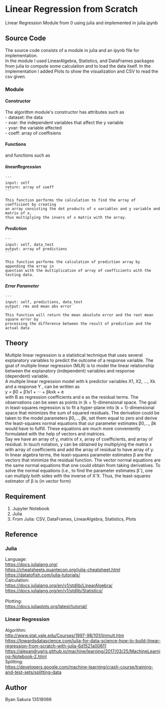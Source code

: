 # Linear Regression from Scratch
Linear Regression Module from 0 using julia and implemented in julia.ipynb

## Source Code
The source code consists of a module in julia and an ipynb file for implementation. <br>
In the module I used LinearAlgebra, Statistics, and DataFrames packages from julia to compute some calculation and to load the data itself. In the implementation I added Plots to show the visualization and CSV to read the csv given. <br>
### Module
#### Constructor
The algorithm module's constructor has attributes such as    <br>
    - dataset: the data <br>
    - xvar: the independent variables that affect the y variable <br>
    - yvar: the variable affected <br>
    - coeff: array of coeffisiens <br>
#### Functions
and functions such as <br>
##### linearRegression 
    ```
    input: self
    return: array of coeff
    ```
  
    This function performs the calculation to find the array of coefficient by creating 
    an array consisting the dot products of x variables and y variable and matrix of x, 
    thus multiplying the invers of x matrix with the array.
    
##### Prediction
    ```
    input: self, data_test
    output: array of predictions
    ```
    
    This function performs the calculation of prediction array by appending the array in 
    question with the multiplication of array of coefficients with the testing data. 
    
##### Error Parameter 
    ```
    input: self, predictions, data_test 
    output: rms and mean abs error
    ```
    This function will return the mean absolute error and the root mean square error by
    processing the difference between the result of prediction and the actual data

## Theory
Multiple linear regression is a statistical technique that uses several explanatory variables to predict the outcome of a response variable. The goal of multiple linear regression (MLR) is to model the linear relationship between the explanatory (independent) variables and response (dependent) variable. <br>
A multiple linear regression model with k predictor variables X1, X2, ..., Xk
and a response Y , can be written as <br>
y = β0 + β1x1 + ··· + βkxk + e <br>
with B as regression coefficients and e as the residual terms.
The observations can be seen as points in (k + 1)-dimensional space.
The goal in least-squares regression is to fit a hyper-plane into (k + 1)-dimensional space that minimizes the sum of squared residuals.
The derivation could be taken to the model parameters β0,..., βk, set them equal to zero and derive the least-squares normal equations that our parameter estimates β0,..., βk would have to fulfill.
These equations are much more conveniently formulated with the help of vectors
and matrices. <br>
Say we have an array of y, matrix of x, array of coefficients, and array of residual. In tsuch notation, y can be obtained by multiplying the matrix x with array of coefficients and add the array of residual to have array of y. <br>
In linear algebra terms, the least-squares parameter estimates β are the vectors that minimize the residual function. 
The vector normal equations are the same normal equations that one could obtain
from taking derivatives. To solve the normal equations (i.e., to find the parameter
estimates βˆ), one can multiply both sides with the inverse of X'X. Thus, the least-squares estimator of β is (in vector form)

## Requirement
1. Jupyter Notebook
2. Julia
3. From Julia: CSV, DataFrames, LinearAlgebra, Statistics, Plots

## Reference
### Julia
Language: <br>
https://docs.julialang.org/<br>
https://cheatsheets.quantecon.org/julia-cheatsheet.html<br>
https://datatofish.com/julia-tutorials/
<br>
Calculation: <br>
https://docs.julialang.org/en/v1/stdlib/LinearAlgebra/<br>
https://docs.julialang.org/en/v1/stdlib/Statistics/<br>
<br>
Plotting: <br>
https://docs.juliaplots.org/latest/tutorial/
<br>

### Linear Regression
Algorithm: <br>
http://www.stat.yale.edu/Courses/1997-98/101/linmult.htm<br>
https://towardsdatascience.com/julia-for-data-science-how-to-build-linear-regression-from-scratch-with-julia-6d1521a00611<br>
https://alexandrugris.github.io/machine/learning/2017/03/25/MachineLearning-Notebook-2.html
<br>
Splitting: <br>
https://developers.google.com/machine-learning/crash-course/training-and-test-sets/splitting-data

## Author
Byan Sakura
13518066
